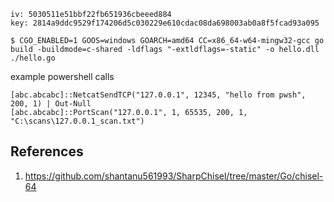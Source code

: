 ```
iv: 5030511e51bbf22fb651936cbeeed884
key: 2814a9ddc9529f174206d5c030229e610cdac08da698003ab0a8f5fcad93a095
```

```console
$ CGO_ENABLED=1 GOOS=windows GOARCH=amd64 CC=x86_64-w64-mingw32-gcc go build -buildmode=c-shared -ldflags "-extldflags=-static" -o hello.dll ./hello.go
```

example powershell calls
```
[abc.abcabc]::NetcatSendTCP("127.0.0.1", 12345, "hello from pwsh", 200, 1) | Out-Null
[abc.abcabc]::PortScan("127.0.0.1", 1, 65535, 200, 1, "C:\scans\127.0.0.1_scan.txt")
```

## References
1. <https://github.com/shantanu561993/SharpChisel/tree/master/Go/chisel-64>
